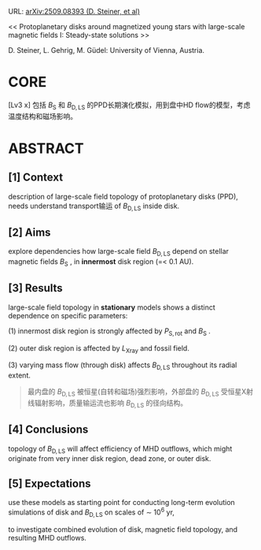 URL: [arXiv:2509.08393 (D. Steiner, et al)](https://arxiv.org/abs/2509.08393)

\<\< Protoplanetary disks around magnetized young stars with large-scale magnetic fields I: Steady-state solutions \>\>

D. Steiner, L. Gehrig, M. Güdel: University of Vienna, Austria.

# CORE

[Lv3 x] 包括 $B_\mathrm{S}$ 和 $B_\mathrm{D, LS}$ 的PPD长期演化模拟，用到盘中HD flow的模型，考虑温度结构和磁场影响。

# ABSTRACT

## [1] Context

description of large-scale field topology of protoplanetary disks (PPD), needs understand transport输运 of $B_\mathrm{D, LS}$ inside disk.

## [2] Aims

explore dependencies how large-scale field $B_\mathrm{D, LS}$ depend on stellar magnetic fields $B_\mathrm{S}$ , in **innermost** disk region (=< 0.1 AU).

## [3] Results

large-scale field topology in **stationary** models shows a distinct dependence on specific parameters:

(1) innermost disk region is strongly affected by $P_\mathrm{S,rot}$ and $B_\mathrm{S}$ .

(2) outer disk region is affected by $L_\mathrm{Xray}$ and fossil field.

(3) varying mass flow (through disk) affects $B_\mathrm{D, LS}$ throughout its radial extent.

>最内盘的 $B_\mathrm{D, LS}$ 被恒星(自转和磁场)强烈影响，外部盘的 $B_\mathrm{D, LS}$ 受恒星X射线辐射影响，质量输运流也影响 $B_\mathrm{D, LS}$ 的径向结构。

## [4] Conclusions

topology of $B_\mathrm{D, LS}$ will affect efficiency of MHD outflows, which might originate from very inner disk region, dead zone, or outer disk.

## [5] Expectations

use these models as starting point for conducting long-term evolution simulations of disk and $B_\mathrm{D, LS}$ on scales of ∼ $10^6$ yr,

to investigate combined evolution of disk, magnetic field topology, and resulting MHD outflows.
